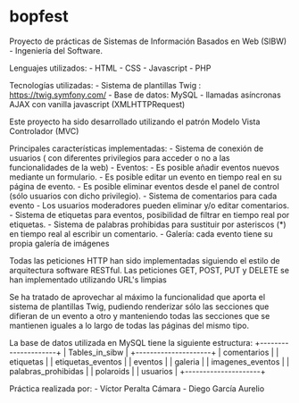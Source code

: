 # bopfest
Proyecto de prácticas de Sistemas de Información Basados en Web (SIBW) - Ingeniería del Software.

Lenguajes utilizados:
	- HTML
	- CSS
	- Javascript
	- PHP

Tecnologías utilizadas:
	- Sistema de plantillas Twig : https://twig.symfony.com/
	- Base de datos: MySQL
	- llamadas asíncronas AJAX con vanilla javascript (XMLHTTPRequest)

Este proyecto ha sido desarrollado utilizando el patrón Modelo Vista Controlador (MVC)

Principales características implementadas:
	- Sistema de conexión de usuarios ( con diferentes privilegios para acceder o no a las funcionalidades de la web)
	- Eventos:
		- Es posible añadir eventos nuevos mediante un formulario.
		- Es posible editar un evento en tiempo real en su página de evento.
		- Es posible eliminar eventos desde el panel de control (sólo usuarios con dicho privilegio).
	- Sistema de comentarios para cada evento
		- Los usuarios moderadores pueden eliminar y/o editar comentarios.
	- Sistema de etiquetas para eventos, posibilidad de filtrar en tiempo real por etiquetas.
	- Sistema de palabras prohibidas para sustituir por asteriscos (*) en tiempo real al escribir un comentario.
	- Galería: cada evento tiene su propia galería de imágenes

Todas las peticiones HTTP han sido implementadas siguiendo el estilo de arquitectura software RESTful.
Las peticiones GET, POST, PUT y DELETE se han implementado utilizando URL's limpias

Se ha tratado de aprovechar al máximo la funcionalidad que aporta el sistema de plantillas Twig, pudiendo renderizar sólo las secciones que difieran de un evento a otro y manteniendo todas las secciones que se mantienen iguales a lo largo de todas las páginas del mismo tipo.

La base de datos utilizada en MySQL tiene la siguiente estructura:
	+---------------------+
	| Tables_in_sibw      |
	+---------------------+
	| comentarios         |
	| etiquetas           |
	| etiquetas_eventos   |
	| eventos             |
	| galeria             |
	| imagenes_eventos    |
	| palabras_prohibidas |
	| polaroids           |
	| usuarios            |
	+---------------------+


Práctica realizada por:
	- Víctor Peralta Cámara
	- Diego García Aurelio
